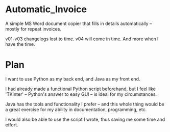 # Automatic_Invoice
A simple MS Word document copier that fills in details automatically – mostly for repeat invoices.

v01-v03 changelogs lost to time.
v04 will come in time.
And more when I have the time.

# Plan
 I want to use Python as my back end, and Java as my front end.

 I had already made a functional Python script beforehand, but I feel like 'TKinter' – Python's answer to easy GUI – is ideal for my circumstances.
 
 Java has the tools and functionality I prefer – and this whole thing would be a great exercise for my ability in documentation, programming, etc.

 I would also be able to use the script I wrote, thus saving me some time and effort.
